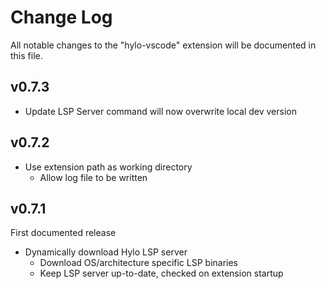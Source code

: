 # Change Log

All notable changes to the "hylo-vscode" extension will be documented in this file.


## v0.7.3

- Update LSP Server command will now overwrite local dev version

## v0.7.2

- Use extension path as working directory
  - Allow log file to be written

## v0.7.1

First documented release

- Dynamically download Hylo LSP server
  - Download OS/architecture specific LSP binaries
  - Keep LSP server up-to-date, checked on extension startup
